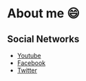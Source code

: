 # About me 😄


## Social Networks

- [Youtube](https://www.youtube.com/channel/UCewsVK6HkOKMRoxIPrlZwYw)
- [Facebook](https://www.facebook.com/Web-paso-a-paso-105191964720144)
- [Twitter](https://twitter.com/brayan_web)

<!--
**BrayanTCc83/BrayanTCc83** is a ✨ _special_ ✨ repository because its `README.md` (this file) appears on your GitHub profile.

Here are some ideas to get you started:

- 🔭 I’m currently working on ...
- 🌱 I’m currently learning ...
- 👯 I’m looking to collaborate on ...
- 🤔 I’m looking for help with ...
- 💬 Ask me about ...
- 📫 How to reach me: ...
- 😄 Pronouns: ...
- ⚡ Fun fact: ...
- 👋
-->
